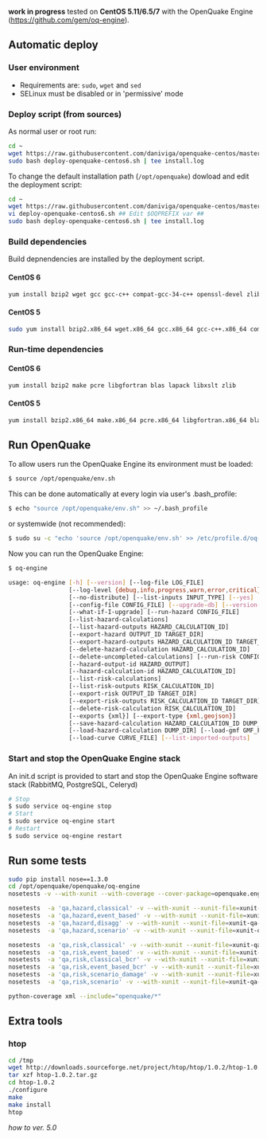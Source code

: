 __work in progress__ tested on __CentOS 5.11/6.5/7__ with the OpenQuake Engine (https://github.com/gem/oq-engine).

## Automatic deploy

### User environment

* Requirements are: ```sudo```, ```wget``` and ```sed```
* SELinux must be disabled or in 'permissive' mode

### Deploy script (from sources)

As normal user or root run:

```bash
cd ~
wget https://raw.githubusercontent.com/daniviga/openquake-centos/master/bin/deploy-openquake-centos6.sh
sudo bash deploy-openquake-centos6.sh | tee install.log
```

To change the default installation path (```/opt/openquake```) dowload and edit the deployment script:
```bash
cd ~
wget https://raw.githubusercontent.com/daniviga/openquake-centos/master/bin/deploy-openquake-centos6.sh
vi deploy-openquake-centos6.sh ## Edit $OQPREFIX var ##
sudo bash deploy-openquake-centos6.sh | tee install.log
```

### Build dependencies

Build depnendencies are installed by the deployment script.

#### CentOS 6

```bash
yum install bzip2 wget gcc gcc-c++ compat-gcc-34-c++ openssl-devel zlib* make ncurses-devel bzip2-devel readline-devel zip unzip nc libcurl-devel expat-devel gettext gettext-devel xmlto perl-ExtUtils-MakeMaker pcre pcre-devel patch gcc-gfortran compat-gcc-34-g77 libgfortran blas* lapack* libxslt libxslt-devel unixODBC-devel
```
#### CentOS 5

```bash
sudo yum install bzip2.x86_64 wget.x86_64 gcc.x86_64 gcc-c++.x86_64 compat-gcc-34-c++.x86_64 openssl-devel.x86_64 zlib*.x86_64 make.x86_64 ncurses-devel.x86_64 bzip2-devel.x86_64 readline-devel.x86_64 zip.x86_64 unzip.x86_64 nc.x86_64 curl-devel.x86_64 expat-devel.x86_64 gettext.x86_64 gettext-devel.x86_64 xmlto.x86_64 patch.x86_64 gcc-gfortran.x86_64 compat-gcc-34-g77.x86_64 libgfortran.x86_64 blas*.x86_64 lapack*.x86_64 libxslt.x86_64 libxslt-devel.x86_64 unixODBC-devel.x86_64
```

### Run-time dependencies

#### CentOS 6

```bash
yum install bzip2 make pcre libgfortran blas lapack libxslt zlib
```
#### CentOS 5

```bash
yum install bzip2.x86_64 make.x86_64 pcre.x86_64 libgfortran.x86_64 blas.x86_64 lapack.x86_64 libxslt.x86_64 zlib.x86_64
```

## Run OpenQuake

To allow users run the OpenQuake Engine its environment must be loaded:
```bash
$ source /opt/openquake/env.sh
```
This can be done automatically at every login via user's .bash\_profile:

```bash
$ echo "source /opt/openquake/env.sh" >> ~/.bash_profile
```

or systemwide (not recommended):

```bash
$ sudo su -c "echo 'source /opt/openquake/env.sh' >> /etc/profile.d/oq-engine.sh"
```
Now you can run the OpenQuake Engine:

```bash
$ oq-engine

usage: oq-engine [-h] [--version] [--log-file LOG_FILE]
                 [--log-level {debug,info,progress,warn,error,critical}]
                 [--no-distribute] [--list-inputs INPUT_TYPE] [--yes]
                 [--config-file CONFIG_FILE] [--upgrade-db] [--version-db]
                 [--what-if-I-upgrade] [--run-hazard CONFIG_FILE]
                 [--list-hazard-calculations]
                 [--list-hazard-outputs HAZARD_CALCULATION_ID]
                 [--export-hazard OUTPUT_ID TARGET_DIR]
                 [--export-hazard-outputs HAZARD_CALCULATION_ID TARGET_DIR]
                 [--delete-hazard-calculation HAZARD_CALCULATION_ID]
                 [--delete-uncompleted-calculations] [--run-risk CONFIG_FILE]
                 [--hazard-output-id HAZARD_OUTPUT]
                 [--hazard-calculation-id HAZARD_CALCULATION_ID]
                 [--list-risk-calculations]
                 [--list-risk-outputs RISK_CALCULATION_ID]
                 [--export-risk OUTPUT_ID TARGET_DIR]
                 [--export-risk-outputs RISK_CALCULATION_ID TARGET_DIR]
                 [--delete-risk-calculation RISK_CALCULATION_ID]
                 [--exports {xml}] [--export-type {xml,geojson}]
                 [--save-hazard-calculation HAZARD_CALCULATION_ID DUMP_DIR]
                 [--load-hazard-calculation DUMP_DIR] [--load-gmf GMF_FILE]
                 [--load-curve CURVE_FILE] [--list-imported-outputs]

```

### Start and stop the OpenQuake Engine stack

An init.d script is provided to start and stop the OpenQuake Engine software stack (RabbitMQ, PostgreSQL, Celeryd)

```bash
# Stop
$ sudo service oq-engine stop
# Start
$ sudo service oq-engine start
# Restart
$ sudo service oq-engine restart
```

## Run some tests
```bash
sudo pip install nose==1.3.0
cd /opt/openquake/openquake/oq-engine
nosetests -v --with-xunit --with-coverage --cover-package=openquake.engine --with-doctest -x tests/

nosetests  -a 'qa,hazard,classical' -v --with-xunit --xunit-file=xunit-qa-hazard-classical.xml
nosetests  -a 'qa,hazard,event_based' -v --with-xunit --xunit-file=xunit-qa-hazard-event-based.xml
nosetests  -a 'qa,hazard,disagg' -v --with-xunit --xunit-file=xunit-qa-hazard-disagg.xml
nosetests  -a 'qa,hazard,scenario' -v --with-xunit --xunit-file=xunit-qa-hazard-scenario.xml

nosetests  -a 'qa,risk,classical' -v --with-xunit --xunit-file=xunit-qa-risk-classical.xml
nosetests  -a 'qa,risk,event_based' -v --with-xunit --xunit-file=xunit-qa-risk-event-based.xml
nosetests  -a 'qa,risk,classical_bcr' -v --with-xunit --xunit-file=xunit-qa-risk-classical-bcr.xml
nosetests  -a 'qa,risk,event_based_bcr' -v --with-xunit --xunit-file=xunit-qa-risk-event-based-bcr.xml
nosetests  -a 'qa,risk,scenario_damage' -v --with-xunit --xunit-file=xunit-qa-risk-scenario-damage.xml
nosetests  -a 'qa,risk,scenario' -v --with-xunit --xunit-file=xunit-qa-risk-scenario.xml

python-coverage xml --include="openquake/*"
```

## Extra tools
### htop
```bash
cd /tmp
wget http://downloads.sourceforge.net/project/htop/htop/1.0.2/htop-1.0.2.tar.gz
tar xzf htop-1.0.2.tar.gz
cd htop-1.0.2
./configure
make
make install
htop
```


_how to ver. 5.0_
